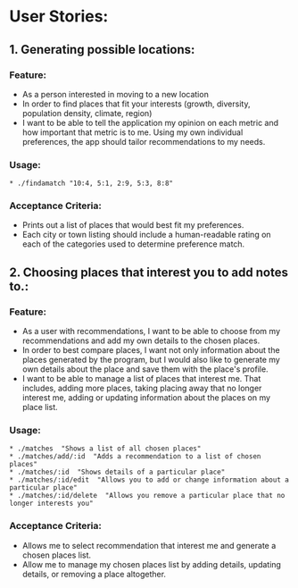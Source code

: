 # User Stories:

## 1. Generating possible locations:

###  Feature:
  * As a person interested in moving to a new location
  * In order to find places that fit your interests (growth, diversity, population density, climate, region)
  * I want to be able to tell the application my opinion on each metric and how important that metric is to me.  Using my own individual preferences, the app should tailor recommendations to my needs.

###  Usage:
  ```
  * ./findamatch "10:4, 5:1, 2:9, 5:3, 8:8"
  ```

###  Acceptance Criteria:
  * Prints out a list of places that would best fit my preferences.
  * Each city or town listing should include a human-readable rating on each of the categories used to determine preference match.



## 2. Choosing places that interest you to add notes to.:

###  Feature:
  * As a user with recommendations, I want to be able to choose from my recommendations and add my own details to the chosen places.
  * In order to best compare places, I want not only information about the places generated by the program, but I would also like to generate my own details about the place and save them with the place's profile.
  * I want to be able to manage a list of places that interest me.  That includes, adding more places, taking placing away that no longer interest me, adding or updating information about the places on my place list.

###  Usage:
  ```
  * ./matches  "Shows a list of all chosen places"
  * ./matches/add/:id  "Adds a recommendation to a list of chosen places"
  * ./matches/:id  "Shows details of a particular place"
  * ./matches/:id/edit  "Allows you to add or change information about a particular place"
  * ./matches/:id/delete  "Allows you remove a particular place that no longer interests you"
  ```

###  Acceptance Criteria:
  * Allows me to select recommendation that interest me and generate a chosen places list.
  * Allow me to manage my chosen places list by adding details, updating details, or removing a place altogether.

